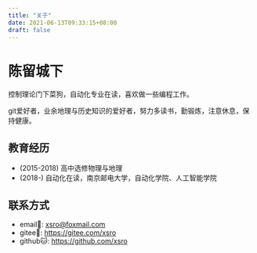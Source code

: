 ```yaml
---
title: "关于"
date: 2021-06-13T09:33:15+08:00
draft: false
---
```


# 陈留城下

控制理论门下菜狗，自动化专业在读，喜欢做一些编程工作。

git爱好者，业余地理与历史知识的爱好者，努力多读书，勤锻炼，注意休息，保持健康。

## 教育经历

- (2015-2018) 高中选修物理与地理
- (2018-) 自动化在读，南京邮电大学，自动化学院、人工智能学院

## 联系方式

- email📧: <xsro@foxmail.com>
- gitee🐎: <https://gitee.com/xsro>
- github🐱: <https://github.com/xsro>

